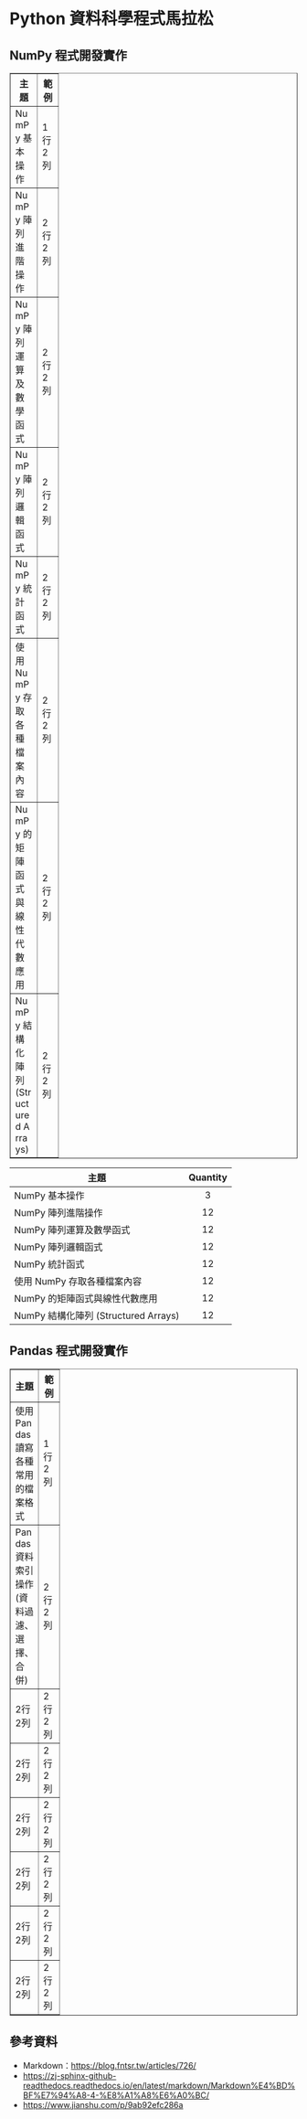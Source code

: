 # Python 資料科學程式馬拉松

## NumPy 程式開發實作
<table border="1" style="word-break:break-all; word-wrap:break-all;">
    <tr>
        <th width="30">主題</a>
        <th width="20">範例</a>
    </tr>
    <tr>
        <td class="AutoNewline">NumPy 基本操作</td>
        <td>1行2列</td>
    </tr>
    <tr>
        <td class="AutoNewline">NumPy 陣列進階操作</td>
        <td>2行2列</td>
    </tr>
    <tr>
        <td class="AutoNewline">NumPy 陣列運算及數學函式</td>
        <td>2行2列</td>
    </tr>
    <tr>
        <td class="AutoNewline">NumPy 陣列邏輯函式</td>
        <td>2行2列</td>
    </tr>
    <tr>
        <td class="AutoNewline">NumPy 統計函式</td>
        <td>2行2列</td>
    </tr>
    <tr>
        <td class="AutoNewline">使用 NumPy 存取各種檔案內容</td>
        <td>2行2列</td>
    </tr>
    <tr>
        <td class="AutoNewline">NumPy 的矩陣函式與線性代數應用</td>
        <td>2行2列</td>
    </tr>
    <tr>
        <td class="AutoNewline">NumPy 結構化陣列 (Structured Arrays)</td>
        <td>2行2列</td>
    </tr>
</table>

 主題                               | Quantity   |
------------------------------------|:----------:|
 NumPy 基本操作                      |3           |
 NumPy 陣列進階操作                   |12         |
 NumPy 陣列運算及數學函式             |12          |
 NumPy 陣列邏輯函式                   |12         |
 NumPy 統計函式                       |12         |
 使用 NumPy 存取各種檔案內容           |12         |
 NumPy 的矩陣函式與線性代數應用        |12         | 
 NumPy 結構化陣列 (Structured Arrays) |12         | 
 
## Pandas 程式開發實作
<table border="1" style="word-break:break-all; word-wrap:break-all;">
    <tr>
        <th width="30">主題</a>
        <th width="20">範例</a>
    </tr>
    <tr>
        <td class="AutoNewline">使用 Pandas 讀寫各種常用的檔案格式</td>
        <td>1行2列</td>
    </tr>
    <tr>
        <td class="AutoNewline">Pandas 資料索引操作 (資料過濾、選擇、合併)</td>
        <td>2行2列</td>
    </tr>
    <tr>
        <td class="AutoNewline">2行2列</td>
        <td>2行2列</td>
    </tr>
    <tr>
        <td class="AutoNewline">2行2列</td>
        <td>2行2列</td>
    </tr>
    <tr>
        <td class="AutoNewline">2行2列</td>
        <td>2行2列</td>
    </tr>
    <tr>
        <td class="AutoNewline">2行2列</td>
        <td>2行2列</td>
    </tr>
    <tr>
        <td class="AutoNewline">2行2列</td>
        <td>2行2列</td>
    </tr>
    <tr>
        <td class="AutoNewline">2行2列</td>
        <td>2行2列</td>
    </tr>
</table>

## 參考資料
* Markdown：https://blog.fntsr.tw/articles/726/
* https://zj-sphinx-github-readthedocs.readthedocs.io/en/latest/markdown/Markdown%E4%BD%BF%E7%94%A8-4-%E8%A1%A8%E6%A0%BC/
* https://www.jianshu.com/p/9ab92efc286a
